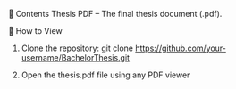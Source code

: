 📄 Contents
Thesis PDF – The final thesis document (.pdf).

📌 How to View
1. Clone the repository:
git clone https://github.com/your-username/BachelorThesis.git

2. Open the thesis.pdf file using any PDF viewer
